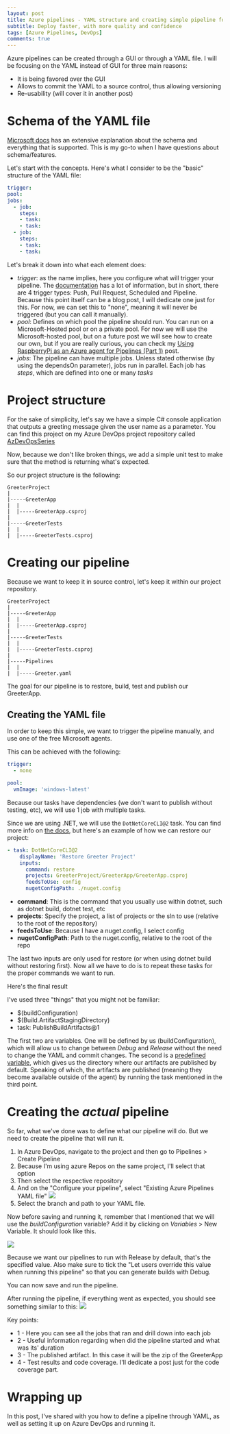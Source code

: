 ```yaml
---
layout: post
title: Azure pipelines - YAML structure and creating simple pipeline for C# project
subtitle: Deploy faster, with more quality and confidence
tags: [Azure Pipelines, DevOps]
comments: true
---
```


Azure pipelines can be created through a GUI or through a YAML file.
I will be focusing on the YAML instead of GUI for three main reasons:

* It is being favored over the GUI
* Allows to commit the YAML to a source control, thus allowing versioning
* Re-usability (will cover it in another post)

# Schema of the YAML file

[Microsoft docs](https://docs.microsoft.com/en-us/azure/devops/pipelines/yaml-schema?view=azure-devops&tabs=schema%2Cparameter-schema) has an extensive explanation about the schema and everything that is supported.
This is my go-to when I have questions about schema/features.

Let's start with the concepts.
Here's what I consider to be the "basic" structure of the YAML file:

```YAML
trigger:
pool:
jobs:
  - job:
    steps:
    - task:
    - task:
  - job: 
    steps:
    - task:
    - task:
```

Let's break it down into what each element does:

* *trigger*: as the name implies, here you configure what will trigger your pipeline. The [documentation](https://docs.microsoft.com/en-us/azure/devops/pipelines/yaml-schema?view=azure-devops&tabs=schema%2Cparameter-schema#triggers) has a lot of information, but in short, there are 4 trigger types: Push, Pull Request, Scheduled and Pipeline. Because this point itself can be a blog post, I will dedicate one just for this. For now, we can set this to "none", meaning it will never be triggered (but you can call it manually).
* *pool*: Defines on which pool the pipeline should run. You can run on a Microsoft-Hosted pool or on a private pool. For now we will use the Microsoft-hosted pool, but on a future post we will see how to create our own, but if you are really curious, you can check my [Using RaspberryPi as an Azure agent for Pipelines (Part 1)](https://danielssilva.dev/2020-09-28-Using-Raspberry-Pi-as-an-Azure-Agent-for-Pipelines/) post.
* *jobs*: The pipeline can have multiple jobs. Unless stated otherwise (by using the dependsOn parameter), jobs run in parallel. Each job has *steps*, which are defined into one or many *tasks*

# Project structure

For the sake of simplicity, let's say we have a simple C# console application that outputs a greeting message given the user name as a parameter.
You can find this project on my Azure DevOps project repository called [AzDevOpsSeries](https://dev.azure.com/danielssilvadev/_git/AzDevOpsSeries) 

Now, because we don't like broken things, we add a simple unit test to make sure that the method is returning what's expected.

So our project structure is the following:
```
GreeterProject
|
|-----GreeterApp
|  |
|  |-----GreeterApp.csproj
|
|-----GreeterTests
|  |
|  |-----GreeterTests.csproj
```

# Creating our pipeline
Because we want to keep it in source control, let's keep it within our project repository.

```
GreeterProject
|
|-----GreeterApp
|  |
|  |-----GreeterApp.csproj
|
|-----GreeterTests
|  |
|  |-----GreeterTests.csproj
|
|-----Pipelines
|  |
|  |-----Greeter.yaml
```
The goal for our pipeline is to restore, build, test and publish our GreeterApp.

## Creating the YAML file

In order to keep this simple, we want to trigger the pipeline manually, and use one of the free Microsoft agents.

This can be achieved with the following:

``` YAML
trigger:
  - none

pool:
  vmImage: 'windows-latest'
```

Because our tasks have dependencies (we don't want to publish without testing, etc), we will use 1 job with multiple tasks.

Since we are using .NET, we will use the `DotNetCoreCLI@2` task.
You can find more info on [the docs](https://docs.microsoft.com/en-us/azure/devops/pipelines/tasks/build/dotnet-core-cli?view=azure-devops), but here's an example of how we can restore our project:
```YAML
- task: DotNetCoreCLI@2
    displayName: 'Restore Greeter Project'
    inputs:
      command: restore 
      projects: GreeterProject/GreeterApp/GreeterApp.csproj 
      feedsToUse: config
      nugetConfigPath: ./nuget.config 
```
* **command**: This is the command that you usually use within dotnet, such as dotnet build, dotnet test, etc
* **projects**: Specify the project, a list of projects or the sln to use (relative to the root of the repository)
* **feedsToUse**: Because I have a nuget.config, I select config
* **nugetConfigPath**: Path to the nuget.config, relative to the root of the repo

The last two inputs are only used for restore (or when using dotnet build without restoring first).
Now all we have to do is to repeat these tasks for the proper commands we want to run.

Here's the final result
<script src="https://gist.github.com/DanielSSilva/0c7905e516d91fda29053d6e3271584b.js"></script>

I've used three "things" that you might not be familiar:
* $(buildConfiguration)
* $(Build.ArtifactStagingDirectory)
* task: PublishBuildArtifacts@1



The first two are variables.
One will be defined by us (buildConfiguration), which will allow us to change between *Debug* and *Release* without the need to change the YAML and commit changes.
The second is a [predefined variable](https://docs.microsoft.com/en-us/azure/devops/pipelines/build/variables?view=azure-devops&tabs=yaml), which gives us the directory where our artifacts are published by default.
Speaking of which, the artifacts are published (meaning they become available outside of the agent) by running the task mentioned in the third point.

# Creating the _**actual**_ pipeline

So far, what we've done was to define what our pipeline will do.
But we need to create the pipeline that will run it.

1. In Azure DevOps, navigate to the project and then go to Pipelines > Create Pipeline
1. Because I'm using azure Repos on the same project, I'll select that option
1. Then select the respective repository
1. And on the "Configure your pipeline", select "Existing Azure Pipelines YAML file"
![](/img\Azure-pipelines---YAML-structure-and-creating-simple-pipeline-for-Csharp-project\existingYaml.png)
1. Select the branch and path to your YAML file.

Now before saving and running it, remember that I mentioned that we will use the *buildConfiguration* variable? 
Add it by clicking on *Variables* > New Variable.
It should look like this.

![](/img\Azure-pipelines---YAML-structure-and-creating-simple-pipeline-for-Csharp-project\buildConfiguration.png)

Because we want our pipelines to run with Release by default, that's the specified value.
Also make sure to tick the "Let users override this value when running this pipeline" so that you can generate builds with Debug.

You can now save and run the pipeline.

After running the pipeline, if everything went as expected, you should see something similar to this:
![](/img\Azure-pipelines---YAML-structure-and-creating-simple-pipeline-for-Csharp-project\pipelineExecution.png)

Key points:
* 1 - Here you can see all the jobs that ran and drill down into each job
* 2 - Useful information regarding when did the pipeline started and what was its' duration
* 3 - The published artifact. In this case it will be the zip of the GreeterApp
* 4 - Test results and code coverage. I'll dedicate a post just for the code coverage part.

# Wrapping up
In this post, I've shared with you how to define a pipeline through YAML, as well as setting it up on Azure DevOps and running it. 

<!-- I hope that this was helpful, and make sure to keep an eye on [my post about my journey through Azure Pipelines.]({{ site.baseurl }}{% post_url 2021-06-29-A-journey-through-Azure-Pipelines---Deploy-faster-with-more-quality-and-confidence %}) -->

